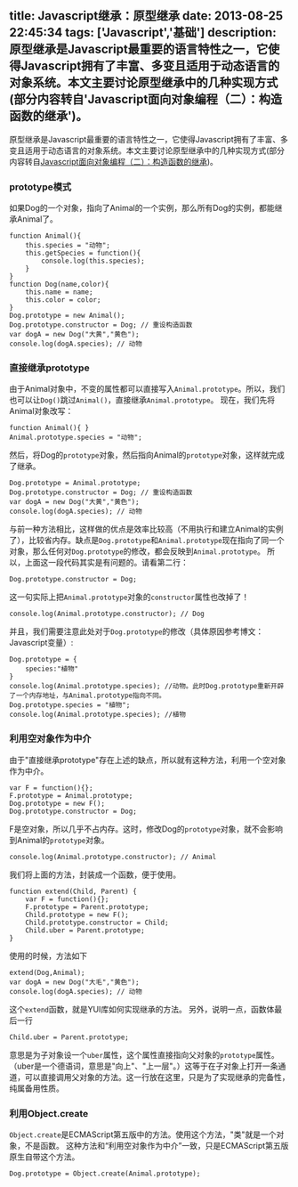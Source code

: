 title: Javascript继承：原型继承
date: 2013-08-25 22:45:34
tags: ['Javascript','基础']
description: 原型继承是Javascript最重要的语言特性之一，它使得Javascript拥有了丰富、多变且适用于动态语言的对象系统。本文主要讨论原型继承中的几种实现方式(部分内容转自'Javascript面向对象编程（二）：构造函数的继承')。
---
原型继承是Javascript最重要的语言特性之一，它使得Javascript拥有了丰富、多变且适用于动态语言的对象系统。本文主要讨论原型继承中的几种实现方式(部分内容转自[Javascript面向对象编程（二）：构造函数的继承](http://www.ruanyifeng.com/blog/2010/05/object-oriented_javascript_inheritance.html))。

### prototype模式

如果Dog的一个对象，指向了Animal的一个实例，那么所有Dog的实例，都能继承Animal了。

```
function Animal(){
	this.species = "动物";
	this.getSpecies = function(){
		console.log(this.species);
	}
}
function Dog(name,color){
	this.name = name;
	this.color = color;
}
Dog.prototype = new Animal();
Dog.prototype.constructor = Dog; // 重设构造函数
var dogA = new Dog("大黄","黄色");
console.log(dogA.species); // 动物
```

<!--more-->

### 直接继承prototype

由于Animal对象中，不变的属性都可以直接写入`Animal.prototype`。所以，我们也可以让`Dog()`跳过`Animal()`，直接继承`Animal.prototype`。 现在，我们先将Animal对象改写：

```
function Animal(){ }
Animal.prototype.species = "动物";
```

然后，将Dog的`prototype`对象，然后指向Animal的`prototype`对象，这样就完成了继承。

```
Dog.prototype = Animal.prototype;
Dog.prototype.constructor = Dog; // 重设构造函数
var dogA = new Dog("大黄","黄色");
console.log(dogA.species); // 动物
```

与前一种方法相比，这样做的优点是效率比较高（不用执行和建立Animal的实例了），比较省内存。缺点是`Dog.prototype`和`Animal.prototype`现在指向了同一个对象，那么任何对`Dog.prototype`的修改，都会反映到`Animal.prototype`。
所以，上面这一段代码其实是有问题的。请看第二行：

```
Dog.prototype.constructor = Dog;
```

这一句实际上把`Animal.prototype`对象的`constructor`属性也改掉了！

```
console.log(Animal.prototype.constructor); // Dog
```

并且，我们需要注意此处对于`Dog.prototype`的修改（具体原因参考博文：Javascript变量）:

```
Dog.prototype = {
	species:"植物"
}
console.log(Animal.prototype.species); //动物。此时Dog.prototype重新开辟了一个内存地址，与Animal.prototype指向不同。
Dog.prototype.species = "植物";
console.log(Animal.prototype.species); //植物
```

### 利用空对象作为中介

由于"直接继承prototype"存在上述的缺点，所以就有这种方法，利用一个空对象作为中介。

```
var F = function(){};
F.prototype = Animal.prototype;
Dog.prototype = new F();
Dog.prototype.constructor = Dog;
```

F是空对象，所以几乎不占内存。这时，修改Dog的`prototype`对象，就不会影响到Animal的`prototype`对象。

```
console.log(Animal.prototype.constructor); // Animal
```

我们将上面的方法，封装成一个函数，便于使用。

```
function extend(Child, Parent) {
	var F = function(){};
	F.prototype = Parent.prototype;
	Child.prototype = new F();
	Child.prototype.constructor = Child;
	Child.uber = Parent.prototype;
}
```

使用的时候，方法如下

```
extend(Dog,Animal);
var dogA = new Dog("大毛","黄色");
console.log(dogA.species); // 动物
```

这个`extend`函数，就是YUI库如何实现继承的方法。 另外，说明一点，函数体最后一行

```
Child.uber = Parent.prototype;
```

意思是为子对象设一个`uber`属性，这个属性直接指向父对象的`prototype`属性。（uber是一个德语词，意思是"向上"、"上一层"。）这等于在子对象上打开一条通道，可以直接调用父对象的方法。这一行放在这里，只是为了实现继承的完备性，纯属备用性质。

### 利用Object.create

`Object.create`是ECMAScript第五版中的方法。使用这个方法，"类"就是一个对象，不是函数。
这种方法和“利用空对象作为中介”一致，只是ECMAScript第五版原生自带这个方法。

```
Dog.prototype = Object.create(Animal.prototype);
```